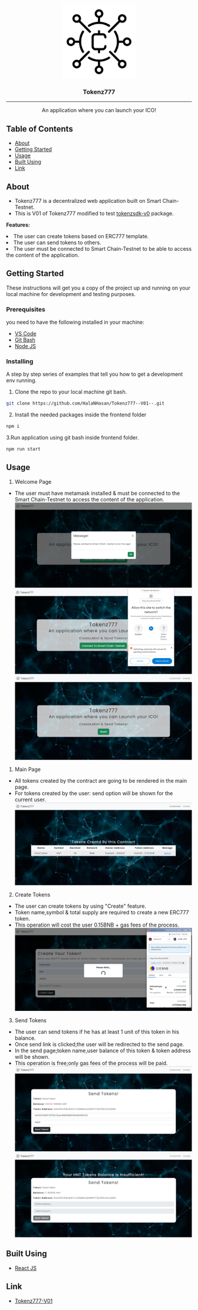 <div  align="center" style ="width=200px ;height=200px  ">
<img width=200px height=200px src="src/assets/logo.png" alt="Project logo"></a>
</div >

<h3 align="center">Tokenz777</h3>

---

<p align="center"> An application where you can launch your ICO!
    <br> 
</p>

## Table of Contents

- [About](#about)
- [Getting Started](#getting_started)
- [Usage](#usage)
- [Built Using](#built_using)
- [Link](#link)

## About <a name = "about"></a>

- Tokenz777 is a decentralized web application built on Smart Chain-Testnet.
- This is V01 of Tokenz777 modified to test [tokenzsdk-v0](https://www.npmjs.com/package/tokenzsdk-v0) package.

<b>Features:</b>

<li>The user can create tokens based on ERC777 template.</li>
<li>The user can send tokens to others.</li>
<li>The user must be connected to Smart Chain-Testnet to be able to access the content of the application.</li>

## Getting Started <a name = "getting_started"></a>

These instructions will get you a copy of the project up and running on your local machine for development and testing purposes.

### Prerequisites

you need to have the following installed in your machine:

- [VS Code](https://code.visualstudio.com/)
- [Git Bash](https://git-scm.com/downloads)
- [Node JS](https://nodejs.org/en/download/)

### Installing

A step by step series of examples that tell you how to get a development env running.

1. Clone the repo to your local machine git bash.

```sh
git clone https://github.com/HalaNHasan/Tokenz777--V01--.git
```

2. Install the needed packages inside the frontend folder

```sh
npm i
```

3.Run application using git bash inside frontend folder.

```sh
npm run start
```

## Usage <a name="usage"></a>

1. Welcome Page

- The user must have metamask installed & must be connected to the Smart Chain-Testnet to access the content of the application.
  <img  src="src/assets/welcome1.png" alt="welcome1"></a>
  <img  src="src/assets/welcome2.png" alt="welcome2"></a>
  <img  src="src/assets/welcome3.png" alt="welcome3"></a>

1. Main Page

- All tokens created by the contract are going to be rendered in the main page.
- For tokens created by the user: send option will be shown for the current user.
  <img  src="src/assets/mainPage.png" alt="mainPage"></a>

2. Create Tokens

- The user can create tokens by using "Create" feature.
- Token name,symbol & total supply are required to create a new ERC777 token.
- This operation will cost the user 0.15BNB + gas fees of the process.
  <img  src="src/assets/createPage.png" alt="createPage"></a>

3. Send Tokens

- The user can send tokens if he has at least 1 unit of this token in his balance.
- Once send link is clicked;the user will be redirected to the send page.
- In the send page;token name,user balance of this token & token address will be shown.
- This operation is free;only gas fees of the process will be paid.
  <img src="src/assets/sendPage1.png" alt="sendPage1"></a>
  <img  src="src/assets/sendPage2.png" alt="sendPage2"></a>

## Built Using <a name = "built_using"></a>

- [React JS](https://https://reactjs.org/)

## Link <a name = "link"></a>

- [Tokenz777-V01](http://HalaNHasan.github.io/Tokenz777--V01--)
